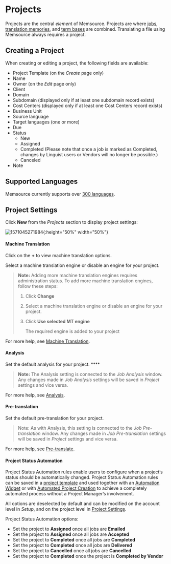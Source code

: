 # Projects



Projects are the central *elemen*t of Memsource. Projects are where [jobs](https://help.memsource.com/hc/en-us/articles/115003691852-Jobs), [translation memories](https://help.memsource.com/hc/en-us/articles/115003692212-Translation-Memories), and [term bases](https://help.memsource.com/hc/en-us/articles/115003681851-Term-Bases) are combined. Translating a file using Memsource always requires a project.



## Creating a Project

When creating or editing a project, the following fields are available:

- Project Template (on the *Create* page only)
- Name
- Owner (on the *Edit* page only)
- Client
- Domain
- Subdomain (displayed only if at least one subdomain record exists)
- Cost Centers (displayed only if at least one Cost Centers record exists)
- Business Unit
- Source language
- Target languages (one or more)
- Due
- Status
  - New
  - Assigned
  - Completed (Please note that once a job is marked as Completed, changes by Linguist users or Vendors will no longer be possible.)
  - Canceled
- Note 

##  **Supported Languages**

 Memsource currently supports over [300 languages](https://help.memsource.com/hc/en-us/articles/115003929811-Supported-Languages). 

##  **Project Settings**

 Click **New** from the *Projects* section to display project settings:

![1571045271984](\stuff\assets\images\1571045271984.png){:height="50%" width="50%"} 

#### Machine Translation

 Click on the **+** to view machine translation options.

 Select a machine translation engine or disable an engine for your project.

>  **Note:** Adding more machine translation engines requires administration status. 
>  To add more machine translation engines, follow these steps:  
>
> 1. Click **Change**  
>
> 2. Select a machine translation engine or disable an engine for your project.
>
> 3. Click **Use selected MT engine**
>
>    The required engine is added to your project

For more help, see [Machine Translation](https://help.memsource.com/hc/en-us/articles/115003934452). 

#### Analysis

Set the default analysis for your project. ****

> **Note:** The Analysis setting is connected to the *Job Analysis* window. Any changes made in *Job Analysis* settings will be saved in *Project* settings and vice versa. 

For more help, see [Analysis](https://help.memsource.com/hc/en-us/articles/360002826872-Analysis).

#### Pre-translation

Set the default pre-translation for your project. 

> Note: As with Analysis, this setting is connected to the *Job Pre-translation* window. Any changes made in *Job Pre-translation* settings will be saved in *Project* settings and vice versa. 

For more help, see [Pre-translate](https://help.memsource.com/hc/en-us/articles/360002841231-Pre-translate-jobs).

#### Project Status Automation

Project Status Automation rules enable users to configure when a project‘s status should be automatically changed. Project Status Automation rules can be saved in a [project template](https://help.memsource.com/hc/en-us/articles/115003483952-Project-Templates) and used together with an [Automation Widget](https://help.memsource.com/hc/en-us/articles/115003941812-Automation-Widget) or with [Automated Project Creation](https://help.memsource.com/hc/en-us/articles/115003460931-How-to-setup-and-use-the-Automated-Project-Creation) to achieve a completely automated process without a Project Manager’s involvement.

All options are deselected by default and can be modified on the account level in *Setup*, and on the project level in [Project Settings](https://help.memsource.com/hc/en-us/articles/115003680771-Projects#Project_Settings_1). 

Project Status Automation options:

- Set the project to **Assigned** once all jobs are **Emailed**
- Set the project to **Assigned** once all jobs are **Accepted**
- Set the project to **Completed** once all jobs are **Completed**
- Set the project to **Completed** once all jobs are **Delivered**
- Set the project to **Cancelled** once all jobs are **Cancelled**
- Set the project to **Completed** once the project is **Completed by Vendor**